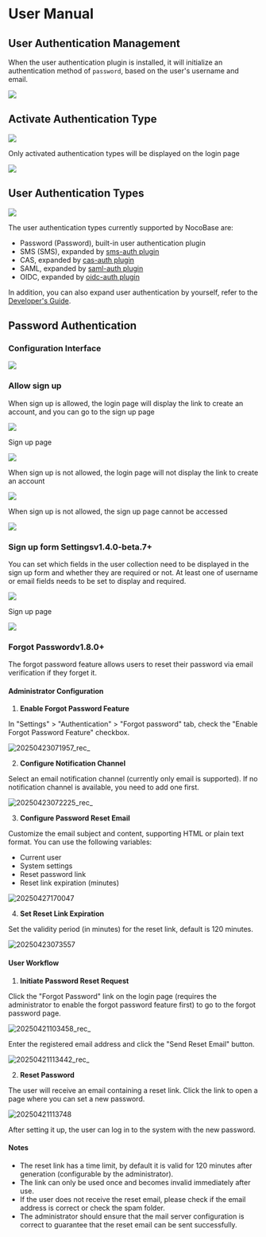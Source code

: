 # User Manual

## User Authentication Management

When the user authentication plugin is installed, it will initialize an authentication method of `password`, based on the user's username and email.

![](https://static-docs.nocobase.com/66eaa9d5421c9cb713b117366bd8a5d5.png)

## Activate Authentication Type

![](https://static-docs.nocobase.com/7f1fb8f8ca5de67ffc68eff0a65848f5.png)

Only activated authentication types will be displayed on the login page

![](https://static-docs.nocobase.com/8375a36ef98417af0f0977f1e07345dd.png)

## User Authentication Types

![](https://static-docs.nocobase.com/da4250c0cea343ebe470cbf7be4b12e4.png)

The user authentication types currently supported by NocoBase are:

- Password (Password), built-in user authentication plugin
- SMS (SMS), expanded by [sms-auth plugin](../../auth-sms/index.md)
- CAS, expanded by [cas-auth plugin](../../auth-cas/index.md)
- SAML, expanded by [saml-auth plugin](../../auth-saml/index.md)
- OIDC, expanded by [oidc-auth plugin](../../auth-oidc/index.md)

In addition, you can also expand user authentication by yourself, refer to the [Developer's Guide](../dev/guide.md).

## Password Authentication

### Configuration Interface

![](https://static-docs.nocobase.com/202411131505095.png)

### Allow sign up

When sign up is allowed, the login page will display the link to create an account, and you can go to the sign up page

![](https://static-docs.nocobase.com/78903930d4b47aaf75cf94c55dd3596e.png)

Sign up page

![](https://static-docs.nocobase.com/ac3c3ab42df28cb7c6dc70b24e99e7f7.png)

When sign up is not allowed, the login page will not display the link to create an account

![](https://static-docs.nocobase.com/8d5e3b6df9991bfc1c2e095a93745121.png)

When sign up is not allowed, the sign up page cannot be accessed

![](https://static-docs.nocobase.com/09325c4b07e09f88f80a14dff8430556.png)

### Sign up form Settings<Badge>v1.4.0-beta.7+</Badge>

You can set which fields in the user collection need to be displayed in the sign up form and whether they are required or not. At least one of username or email fields needs to be set to display and required.

![](https://static-docs.nocobase.com/202411262133669.png)

Sign up page

![](https://static-docs.nocobase.com/202411262135801.png)

### Forgot Password<Badge>v1.8.0+</Badge>

The forgot password feature allows users to reset their password via email verification if they forget it.

#### Administrator Configuration

1.  **Enable Forgot Password Feature**

  In "Settings" > "Authentication" > "Forgot password" tab, check the "Enable Forgot Password Feature" checkbox.

  ![20250423071957_rec_](https://static-docs.nocobase.com/20250423071957_rec_.gif)

2.  **Configure Notification Channel**

  Select an email notification channel (currently only email is supported). If no notification channel is available, you need to add one first.

  ![20250423072225_rec_](https://static-docs.nocobase.com/20250423072225_rec_.gif)

3.  **Configure Password Reset Email**

  Customize the email subject and content, supporting HTML or plain text format. You can use the following variables:
  -   Current user
  -   System settings
  -   Reset password link
  -   Reset link expiration (minutes)

  ![20250427170047](https://static-docs.nocobase.com/20250427170047.png)

4.  **Set Reset Link Expiration**

  Set the validity period (in minutes) for the reset link, default is 120 minutes.

  ![20250423073557](https://static-docs.nocobase.com/20250423073557.png)

#### User Workflow

1.  **Initiate Password Reset Request**

  Click the "Forgot Password" link on the login page (requires the administrator to enable the forgot password feature first) to go to the forgot password page.

  ![20250421103458_rec_](https://static-docs.nocobase.com/20250421103458_rec_.gif)

  Enter the registered email address and click the "Send Reset Email" button.

  ![20250421113442_rec_](https://static-docs.nocobase.com/20250421113442_rec_.gif)

2.  **Reset Password**

  The user will receive an email containing a reset link. Click the link to open a page where you can set a new password.

  ![20250421113748](https://static-docs.nocobase.com/20250421113748.png)

  After setting it up, the user can log in to the system with the new password.

#### Notes

-   The reset link has a time limit, by default it is valid for 120 minutes after generation (configurable by the administrator).
-   The link can only be used once and becomes invalid immediately after use.
-   If the user does not receive the reset email, please check if the email address is correct or check the spam folder.
-   The administrator should ensure that the mail server configuration is correct to guarantee that the reset email can be sent successfully.
